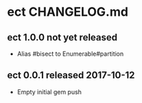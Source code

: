 
# ect CHANGELOG.md


## ect 1.0.0  not yet released

- Alias #bisect to Enumerable#partition


## ect 0.0.1  released 2017-10-12

- Empty initial gem push

